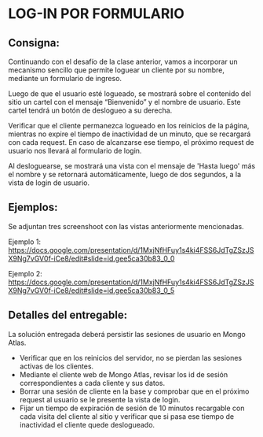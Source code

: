 # LOG-IN POR FORMULARIO

## Consigna:

Continuando con el desafío de la clase anterior, vamos a incorporar un mecanismo sencillo que permite loguear un cliente por su nombre, mediante un formulario de ingreso.

Luego de que el usuario esté logueado, se mostrará sobre el contenido del sitio un cartel con el mensaje “Bienvenido” y el nombre de usuario. Este cartel tendrá un botón de deslogueo a su derecha.

Verificar que el cliente permanezca logueado en los reinicios de la página, mientras no expire el tiempo de inactividad de un minuto, que se recargará con cada request. En caso de alcanzarse ese tiempo, el próximo request de usuario nos llevará al formulario de login.

Al desloguearse, se mostrará una vista con el mensaje de 'Hasta luego' más el nombre y se retornará automáticamente, luego de dos segundos, a la vista de login de usuario.

## Ejemplos:

Se adjuntan tres screenshoot con las vistas anteriormente mencionadas.

Ejemplo 1: https://docs.google.com/presentation/d/1MxjNfHFuy1s4ki4FSS6JdTgZSzJSX9Ng7vGV0f-iCe8/edit#slide=id.gee5ca30b83_0_0

Ejemplo 2: https://docs.google.com/presentation/d/1MxjNfHFuy1s4ki4FSS6JdTgZSzJSX9Ng7vGV0f-iCe8/edit#slide=id.gee5ca30b83_0_5

## Detalles del entregable:

La solución entregada deberá persistir las sesiones de usuario en Mongo Atlas.

- Verificar que en los reinicios del servidor, no se pierdan las sesiones activas de los clientes.
- Mediante el cliente web de Mongo Atlas, revisar los id de sesión correspondientes a cada cliente y sus datos.
- Borrar una sesión de cliente en la base y comprobar que en el próximo request al usuario se le presente la vista de login.
- Fijar un tiempo de expiración de sesión de 10 minutos recargable con cada visita del cliente al sitio y verificar que si pasa ese tiempo de inactividad el cliente quede deslogueado.
